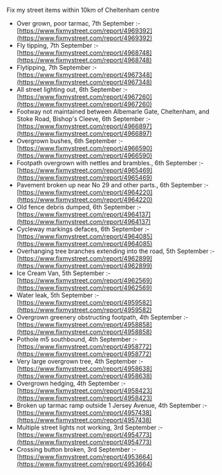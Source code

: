 Fix my street items within 10km of Cheltenham centre

<!-- fix_marker starts -->

- Over grown, poor tarmac, 7th September :- [https://www.fixmystreet.com/report/4969392](https://www.fixmystreet.com/report/4969392)
- Fly tipping, 7th September :- [https://www.fixmystreet.com/report/4968748](https://www.fixmystreet.com/report/4968748)
- Flytipping, 7th September :- [https://www.fixmystreet.com/report/4967348](https://www.fixmystreet.com/report/4967348)
- All street lighting out, 6th September :- [https://www.fixmystreet.com/report/4967260](https://www.fixmystreet.com/report/4967260)
- Footway not maintained between Albemarle Gate, Cheltenham, and Stoke Road, Bishop's Cleeve, 6th September :- [https://www.fixmystreet.com/report/4966897](https://www.fixmystreet.com/report/4966897)
- Overgrown bushes, 6th September :- [https://www.fixmystreet.com/report/4966590](https://www.fixmystreet.com/report/4966590)
- Footpath overgrown with nettles and brambles., 6th September :- [https://www.fixmystreet.com/report/4965469](https://www.fixmystreet.com/report/4965469)
- Pavement broken up near No 29 and other parts., 6th September :- [https://www.fixmystreet.com/report/4964220](https://www.fixmystreet.com/report/4964220)
- Old fence debris dumped, 6th September :- [https://www.fixmystreet.com/report/4964137](https://www.fixmystreet.com/report/4964137)
- Cycleway markings defaces, 6th September :- [https://www.fixmystreet.com/report/4964085](https://www.fixmystreet.com/report/4964085)
- Overhanging tree branches extending into the road, 5th September :- [https://www.fixmystreet.com/report/4962899](https://www.fixmystreet.com/report/4962899)
- Ice Cream Van, 5th September :- [https://www.fixmystreet.com/report/4962569](https://www.fixmystreet.com/report/4962569)
- Water leak, 5th September :- [https://www.fixmystreet.com/report/4959582](https://www.fixmystreet.com/report/4959582)
- Overgrown greenery obstructing footpath, 4th September :- [https://www.fixmystreet.com/report/4958858](https://www.fixmystreet.com/report/4958858)
- Pothole m5 southbound, 4th September :- [https://www.fixmystreet.com/report/4958772](https://www.fixmystreet.com/report/4958772)
- Very large overgrown tree, 4th September :- [https://www.fixmystreet.com/report/4958638](https://www.fixmystreet.com/report/4958638)
- Overgrown hedging, 4th September :- [https://www.fixmystreet.com/report/4958423](https://www.fixmystreet.com/report/4958423)
- Broken up tarmac ramp outside 1 Jersey Avenue, 4th September :- [https://www.fixmystreet.com/report/4957438](https://www.fixmystreet.com/report/4957438)
- Multiple street lights not working, 3rd September :- [https://www.fixmystreet.com/report/4954773](https://www.fixmystreet.com/report/4954773)
- Crossing button broken, 3rd September :- [https://www.fixmystreet.com/report/4953664](https://www.fixmystreet.com/report/4953664)

<!-- fix_marker ends -->
